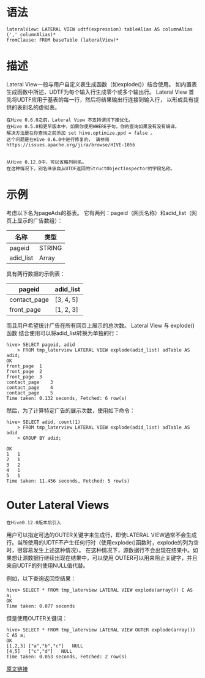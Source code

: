 # 语法

    lateralView: LATERAL VIEW udtf(expression) tableAlias AS columnAlias (',' columnAlias)*
    fromClause: FROM baseTable (lateralView)*
    
# 描述
Lateral View一般与用户自定义表生成函数（如explode()）结合使用。 
如内置表生成函数中所述，UDTF为每个输入行生成零个或多个输出行。 
Lateral View 首先将UDTF应用于基表的每一行，然后将结果输出行连接到输入行，
以形成具有提供的表别名的虚拟表。

    在Hive 0.6.0之前，Lateral View 不支持谓词下推优化。 
    在Hive 0.5.0和更早版本中，如果你使用WHERE子句，你的查询如果没有没有编译。
    解决方法是在你查询之前添加 set hive.optimize.ppd = false 。 
    这个问题是在Hive 0.6.0中进行修复的， 请参阅https://issues.apache.org/jira/browse/HIVE-1056
    
    
    从Hive 0.12.0中，可以省略列别名。
    在这种情况下，别名继承自从UTDF返回的StructObjectInspector的字段名称。
    

 
# 示例
考虑以下名为pageAds的基表。 它有两列：pageid（网页名称）和adid_list（网页上显示的广告数组）：

| 名称	| 类型 |
| -----   | -----|
|pageid 	|STRING|
|adid_list	|Array<int>|

具有两行数据的示例表：

|  pageid|	adid_list|
|   -----   |  -----   |
|contact_page	|   [3, 4, 5]  |
|front_page     |  	[1, 2, 3]  |

而且用户希望统计广告在所有网页上展示的总次数。
Lateral View 与 explode()函数 结合使用可以将adid_list转换为单独的行：

    hive> SELECT pageid, adid
        > FROM tmp_laterview LATERAL VIEW explode(adid_list) adTable AS adid;
    OK
    front_page	1
    front_page	2
    front_page	3
    contact_page	3
    contact_page	4
    contact_page	5
    Time taken: 0.132 seconds, Fetched: 6 row(s)
    
然后，为了计算特定广告的展示次数，使用如下命令：

    hive> SELECT adid, count(1)
        > FROM tmp_laterview LATERAL VIEW explode(adid_list) adTable AS adid
        > GROUP BY adid;
    
    OK
    1	1
    2	1
    3	2
    4	1
    5	1
    Time taken: 11.456 seconds, Fetched: 5 row(s)
    
# Outer Lateral Views

    在Hive0.12.0版本后引入
    
用户可以指定可选的OUTER关键字来生成行，即使LATERAL VIEW通常不会生成行。当所使用的UDTF不产生任何行时（使用explode()函数时，explode的列为空时，很容易发生上述这种情况）。 在这种情况下，源数据行不会出现在结果中。如果想让源数据行继续出现在结果中，可以使用 OUTER可以用来阻止关键字，并且来自UDTF的列使用NULL值代替。

例如，以下查询返回空结果：

    hive> SELECT * FROM tmp_laterview LATERAL VIEW explode(array()) C AS a;
    OK
    Time taken: 0.077 seconds
    
但是使用OUTER关键词：

    hive> SELECT * FROM tmp_laterview LATERAL VIEW OUTER explode(array()) C AS a;
    OK
    [1,2,3]	["a","b","c"]	NULL
    [4,5]	["c","d"]	NULL
    Time taken: 0.053 seconds, Fetched: 2 row(s)
    
[原文链接](https://cwiki.apache.org/confluence/display/Hive/LanguageManual+LateralView)